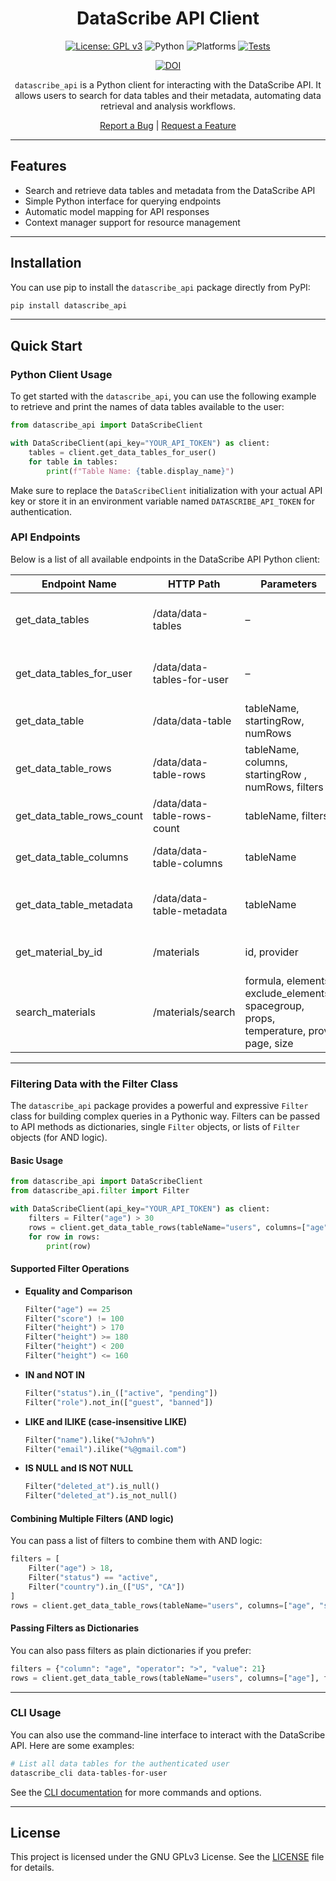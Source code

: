 <div style="text-align:center;">

# DataScribe API Client

[![License: GPL v3](https://img.shields.io/badge/License-GPLv3-blue.svg)](https://opensource.org/license/gpl-3-0)
![Python](https://img.shields.io/badge/python-3.11-blue)
![Platforms](https://img.shields.io/badge/platform-linux%20%7C%20macos%20%7C%20windows-lightgrey)
[![Tests](https://github.com/DataScribe-Cloud/datascribe_api/actions/workflows/test.yml/badge.svg)](https://github.com/DataScribe-Cloud/datascribe_api/actions/workflows/test.yml)

[![DOI](https://zenodo.org/badge/1024595385.svg)](https://doi.org/10.5281/zenodo.17090844)

`datascribe_api` is a Python client for interacting with the DataScribe API. It allows users to search for data tables and their metadata, automating data retrieval and analysis workflows.

<p>
  <a href="https://github.com/DataScribe-Cloud/datascribe_api/issues/new?labels=bug">Report a Bug</a> |
  <a href="https://github.com/DataScribe-Cloud/datascribe_api/issues/new?labels=enhancement">Request a Feature</a>
</p>

</div>

---

## Features

- Search and retrieve data tables and metadata from the DataScribe API
- Simple Python interface for querying endpoints
- Automatic model mapping for API responses
- Context manager support for resource management

---

## Installation

You can use pip to install the `datascribe_api` package directly from PyPI:

```sh
pip install datascribe_api
```

---

## Quick Start

### Python Client Usage
To get started with the `datascribe_api`, you can use the following example to retrieve and print the names of data tables available to the user:
```python
from datascribe_api import DataScribeClient

with DataScribeClient(api_key="YOUR_API_TOKEN") as client:
    tables = client.get_data_tables_for_user()
    for table in tables:
        print(f"Table Name: {table.display_name}")
```

Make sure to replace the `DataScribeClient` initialization with your actual API key or store it in an environment variable named `DATASCRIBE_API_TOKEN` for authentication.

### API Endpoints

Below is a list of all available endpoints in the DataScribe API Python client:

| Endpoint Name             | HTTP Path                   | Parameters                                                                            | Description                               |
|---------------------------|-----------------------------|---------------------------------------------------------------------------------------|-------------------------------------------|
| get_data_tables           | /data/data-tables           | –                                                                                     | List all data tables (admin only)         |
| get_data_tables_for_user  | /data/data-tables-for-user  | –                                                                                     | List data tables available to the user    |
| get_data_table            | /data/data-table            | tableName, startingRow, numRows                                                       | Get rows from a data table                |
| get_data_table_rows       | /data/data-table-rows       | tableName, columns, startingRow , numRows, filters                                    | Get rows from a data table (with columns) |
| get_data_table_rows_count | /data/data-table-rows-count | tableName, filters                                                                    | Get row count for a data table            |
| get_data_table_columns    | /data/data-table-columns    | tableName                                                                             | Get columns of a data table               |
| get_data_table_metadata   | /data/data-table-metadata   | tableName                                                                             | Get metadata for a data table             |
| get_material_by_id        | /materials                  | id, provider                                                                          | Get material by ID                        |
| search_materials          | /materials/search           | formula, elements, exclude_elements, spacegroup, props, temperature, prov, page, size | Search for materials                      |

---


### Filtering Data with the Filter Class

The `datascribe_api` package provides a powerful and expressive `Filter` class for building complex queries in a Pythonic way. Filters can be passed to API methods as dictionaries, single `Filter` objects, or lists of `Filter` objects (for AND logic).

#### Basic Usage

```python
from datascribe_api import DataScribeClient
from datascribe_api.filter import Filter

with DataScribeClient(api_key="YOUR_API_TOKEN") as client:
    filters = Filter("age") > 30
    rows = client.get_data_table_rows(tableName="users", columns=["age", "name"], filters=filters)
    for row in rows:
        print(row)
```

#### Supported Filter Operations

- **Equality and Comparison**
  ```python
  Filter("age") == 25
  Filter("score") != 100
  Filter("height") > 170
  Filter("height") >= 180
  Filter("height") < 200
  Filter("height") <= 160
  ```

- **IN and NOT IN**
  ```python
  Filter("status").in_(["active", "pending"])
  Filter("role").not_in(["guest", "banned"])
  ```

- **LIKE and ILIKE (case-insensitive LIKE)**
  ```python
  Filter("name").like("%John%")
  Filter("email").ilike("%@gmail.com")
  ```

- **IS NULL and IS NOT NULL**
  ```python
  Filter("deleted_at").is_null()
  Filter("deleted_at").is_not_null()
  ```

#### Combining Multiple Filters (AND logic)

You can pass a list of filters to combine them with AND logic:

```python
filters = [
    Filter("age") > 18,
    Filter("status") == "active",
    Filter("country").in_(["US", "CA"])
]
rows = client.get_data_table_rows(tableName="users", columns=["age", "status", "country"], filters=filters)
```

#### Passing Filters as Dictionaries

You can also pass filters as plain dictionaries if you prefer:

```python
filters = {"column": "age", "operator": ">", "value": 21}
rows = client.get_data_table_rows(tableName="users", columns=["age"], filters=filters)
```

---

### CLI Usage

You can also use the command-line interface to interact with the DataScribe API. Here are some examples:
```sh
# List all data tables for the authenticated user
datascribe_cli data-tables-for-user
```

See the [CLI documentation](README_CLI.md) for more commands and options.

---

## License

This project is licensed under the GNU GPLv3 License. See the [LICENSE](./LICENSE) file for details.
